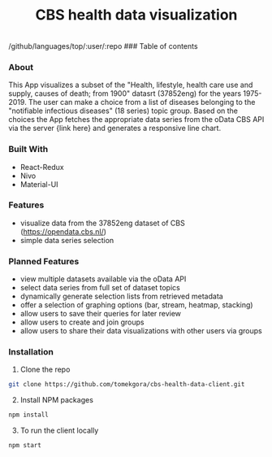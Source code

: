 <h1 align="center">CBS health data visualization</h1>
<br> 
<!-- badges --> 
/github/languages/top/:user/:repo
### Table of contents

### About
This App visualizes a subset of the "Health, lifestyle, health care use and supply, causes of death; from 1900" datasrt 
(37852eng) for the years 1975-2019. The user can make a choice from a list of diseases belonging to the "notifiable infectious diseases" (18 series) topic group. Based on the choices the App fetches the appropriate data series from the oData CBS API via the server {link here} and generates a responsive line chart.

### Built With
- React-Redux
- Nivo
- Material-UI 

### Features
 - visualize data from the 37852eng dataset of CBS (https://opendata.cbs.nl/)
 - simple data series selection 

### Planned Features
 - view multiple datasets available via the oData API
 - select data series from full set of dataset topics
 - dynamically generate selection lists from retrieved metadata
 - offer a selection of graphing options (bar, stream, heatmap, stacking)
 - allow users to save their queries for later review
 - allow users to create and join groups
 - allow users to share their data visualizations with other users via groups

### Installation
1. Clone the repo
```sh
git clone https://github.com/tomekgora/cbs-health-data-client.git
```
2. Install NPM packages
```sh
npm install
```
3. To run the client locally
```sh
npm start
```



